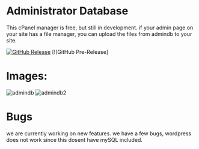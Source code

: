 # Administrator Database
This cPanel manager is free, but still in development.
if your admin page on your site has a file manager, you can upload the files from admindb to your site.

[![GitHub Release](https://img.shields.io/github/release/Open-Shell/Open-Shell-Menu.svg)](https://github.com/CyberStudioUnited/Administrator-Database/releases) [![GitHub Pre-Release]


# Images:
![admindb](https://user-images.githubusercontent.com/72953518/111859057-55fe1c00-8914-11eb-8a84-7cb18ccc7111.PNG)
![admindb2](https://user-images.githubusercontent.com/72953518/111859060-5696b280-8914-11eb-828f-7daa6bc50f3f.PNG)

# Bugs
we are currently working on new features.
we have a few bugs, wordpress does not work since this dosent have mySQL included.
